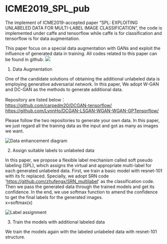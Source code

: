 # ICME2019_SPL_pub

The implement of ICME2019-accepted paper “SPL: EXPLOITING UNLABELED DATA FOR MULTI-LABEL IMAGE CLASSIFICATION”, the code is implemented under caffe and tensorflow while 
caffe is for classification and tensorflow is for data augmentation.

This paper focus on a special data augmentation with GANs and exploit the influence of generated data in training. All codes related to this paper can be found in github.
![](http://10.10.110.11/zwb/icme2019_spl_pub/raw/master/imgs/ICME19-framework.png)

1. Data Augmentation

One of the candidate solutions of obtaining the additional unlabeled data is employing generative adversarial network. In this paper,  We adopt W-GAN and DC-GAN as the methods 
to generate additional data.

Repository are listed below：\
https://github.com/carpedm20/DCGAN-tensorflow/ \
https://github.com/LynnHo/DCGAN-LSGAN-WGAN-WGAN-GPTensorflow/

Please follow the two repositories to generate your own data. In this paper, we just regard all the training data as the input and got as many as images we want.

![Data enhancement diagram](http://10.10.110.11/zwb/icme2019_spl_pub/raw/master/imgs/ICME2019-data_aug.png)

2. Assign suitable labels to unlabeled data

In this paper, we propose a flexible label mechanism called soft pseudo labeling (SPL), which assigns the virtual and appropriate multi-label for each generated unlabeled data.
First, we train a basic model with resnet-101 with its fc replaced. Specially, we adopt SRN code 'https://github.com/zhufengx/SRN_multilabel' as the classification code. Then we pass the generated data through the trained models and get its confidence. In the end, we use softmax
function to amend the confidence to get the final labels for the generated images.\
x=softmax(x)

![Label assignment](http://10.10.110.11/zwb/icme2019_spl_pub/raw/master/imgs/ICME2019-label_assign.png)

3. Train the models with additional labeled data

We train the models again with the labeled unlabeled data with resnet-101 structure.
